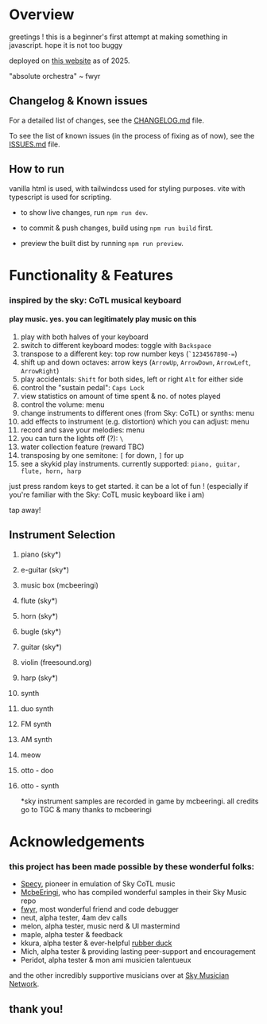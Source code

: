 # Overview
greetings ! this is a beginner's first attempt at making something in javascript. hope it is not too buggy

deployed on [this website](https://www.skysynth.space/) as of 2025.

"absolute orchestra" ~ fwyr

## Changelog & Known issues

For a detailed list of changes, see the [CHANGELOG.md](CHANGELOG.md) file.

To see the list of known issues (in the process of fixing as of now), see the [ISSUES.md](ISSUES.md) file.

## How to run
vanilla html is used, with tailwindcss used for styling purposes. vite with typescript is used for scripting.

- to show live changes, run `npm run dev`.

- to commit & push changes, build using `npm run build` first.

- preview the built dist by running `npm run preview`.



# Functionality & Features
### inspired by the sky: CoTL musical keyboard
#### play music. yes. you can legitimately play music on this

1. play with both halves of your keyboard
2. switch to different keyboard modes: toggle with `Backspace`
3. transpose to a different key: top row number keys (``` `1234567890-= ```)
4. shift up and down octaves: arrow keys (`ArrowUp`, `ArrowDown`, `ArrowLeft`, `ArrowRight`)
5. play accidentals: `Shift` for both sides, left or right `Alt` for either side
6. control the "sustain pedal": `Caps Lock`
7. view statistics on amount of time spent & no. of notes played
8. control the volume: menu
9. change instruments to different ones (from Sky: CoTL) or synths: menu
10. add effects to instrument (e.g. distortion) which you can adjust: menu
11. record and save your melodies: menu
12. you can turn the lights off (?): `\`
13. water collection feature (reward TBC)
14. transposing by one semitone: `[` for down, `]` for up
15. see a skykid play instruments. currently supported: `piano, guitar, flute, horn, harp`

just press random keys to get started. it can be a lot of fun !
(especially if you're familiar with the Sky: CoTL music keyboard like i am)

tap away!


## Instrument Selection
1. piano (sky*)
2. e-guitar (sky*)
3. music box (mcbeeringi)
4. flute (sky*)
5. horn (sky*)
6. bugle (sky*)
7. guitar (sky*)
8. violin (freesound.org)
9. harp (sky*)
10. synth
11. duo synth
12. FM synth
13. AM synth
14. meow
15. otto - doo
16. otto - synth

    *sky instrument samples are recorded in game by mcbeeringi. all credits go to TGC & many thanks to mcbeeringi

# Acknowledgements

### this project has been made possible by these wonderful folks:
- [Specy](https://github.com/Specy), pioneer in emulation of Sky CoTL music
- [McbeEringi](https://github.com/mcbeeringi), who has compiled wonderful samples in their Sky Music repo
- [fwyr](https://github.com/fwyr), most wonderful friend and code debugger
- neut, alpha tester, 4am dev calls 
- melon, alpha tester, music nerd & UI mastermind
- maple, alpha tester & feedback
- kkura, alpha tester & ever-helpful [rubber duck](https://en.wikipedia.org/wiki/Rubber_duck_debugging)
- Mich, alpha tester & providing lasting peer-support and encouragement
- Peridot, alpha tester & mon ami musicien talentueux

and the other incredibly supportive musicians over at [Sky Musician Network](https://discord.gg/DsprQTfBVp).

## thank you!